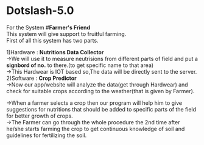 # Dotslash-5.0
For the System 
#**Farmer's Friend**<br>
This system will give support to fruitful farming.<br>
First of all this system has two parts.<br>

1)Hardware : **Nutritions Data Collector**<br>
 →We will use it to measure neutrisions from different parts of field and put a **signbord of no.** to there.(to get specific name to that area)<br>
 →This Hardwear is IOT based so,The data will be directly sent to the server.<br>
2)Software : **Crop Predictor**<br>
→Now our app/website will analyze the data(get through Hardwear) and check for suitable crops according to the weather(that is given by Farmer).<br>

→When a farmer selects a crop then our program will help him to give suggestions for nutritions that should be added to specific parts of the field for better growth of crops.<br>
→The Farmer can go through the whole procedure the 2nd time after he/she starts farming the crop to get continuous knowledge of soil and guidelines for fertilizing the soil.
